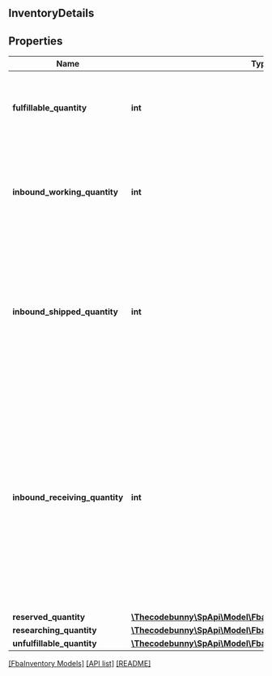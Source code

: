 ## InventoryDetails

## Properties

Name | Type | Description | Notes
------------ | ------------- | ------------- | -------------
**fulfillable_quantity** | **int** | The item quantity that can be picked, packed, and shipped. | [optional]
**inbound_working_quantity** | **int** | The number of units in an inbound shipment for which you have notified Amazon. | [optional]
**inbound_shipped_quantity** | **int** | The number of units in an inbound shipment that you have notified Amazon about and have provided a tracking number. | [optional]
**inbound_receiving_quantity** | **int** | The number of units that have not yet been received at an Amazon fulfillment center for processing, but are part of an inbound shipment with some units that have already been received and processed. | [optional]
**reserved_quantity** | [**\Thecodebunny\SpApi\Model\FbaInventory\ReservedQuantity**](ReservedQuantity.md) |  | [optional]
**researching_quantity** | [**\Thecodebunny\SpApi\Model\FbaInventory\ResearchingQuantity**](ResearchingQuantity.md) |  | [optional]
**unfulfillable_quantity** | [**\Thecodebunny\SpApi\Model\FbaInventory\UnfulfillableQuantity**](UnfulfillableQuantity.md) |  | [optional]

[[FbaInventory Models]](../) [[API list]](../../Api) [[README]](../../../README.md)
